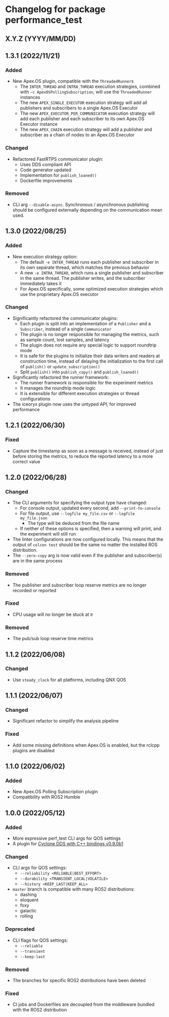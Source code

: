 # Changelog for package performance_test

## X.Y.Z (YYYY/MM/DD)

## 1.3.1 (2022/11/21)

### Added
- New Apex.OS plugin, compatible with the `ThreadedRunner`s
  - The `INTER_THREAD` and `INTRA_THREAD` execution strategies, combined with
    `-c ApexOSPollingSubscription`, will use the `ThreadedRunner` instances
  - The new `APEX_SINGLE_EXECUTOR` execution strategy will add all publishers
    and subscribers to a single Apex.OS Executor
  - The new `APEX_EXECUTOR_PER_COMMUNICATOR` execution strategy will add each
    publisher and each subscriber to its own Apex.OS Executor instance
  - The new `APEX_CHAIN` execution strategy will add a publisher and subscriber
    as a chain of nodes to an Apex.OS Executor
### Changed
- Refactored FastRTPS communicator plugin:
  - Uses DDS compliant API
  - Code generator updated
  - Implementation for `publish_loaned()`
  - Dockerfile improvements
### Removed
- CLI arg `--disable-async`. Synchronous / asynchronous publishing should be
  configured externally depending on the communication mean used.

## 1.3.0 (2022/08/25)

### Added
- New execution strategy option:
  - The default `-e INTER_THREAD` runs each publisher and subscriber in its
    own separate thread, which matches the previous behavior
  - A new `-e INTRA_THREAD`, which runs a single publisher and subscriber in the
    same thread. The publisher writes, and the subscriber immediately takes it
  - For Apex.OS specifically, some optimized execution strategies which use the
    proprietary Apex.OS executor
### Changed
- Significantly refactored the communicator plugins:
  - Each plugin is split into an implementation of a `Publisher` and a
    `Subscriber`, instead of a single `Communicator`
  - The plugin is no longer responsible for managing the metrics, such as
    sample count, lost samples, and latency
  - The plugin does not require any special logic to support roundtrip mode
  - It is safe for the plugins to initialize their data writers and readers
    at construction time, instead of delaying the initialization to the first
    call of `publish()` or `update_subscription()`
  - Split `publish()` into `publish_copy()` and `publish_loaned()`
- Significantly refactored the runner framework:
  - The runner framework is responsible for the experiment metrics
  - It manages the roundtrip mode logic
  - It is extensible for different execution strategies or thread configurations
- The iceoryx plugin now uses the untyped API, for improved performance

## 1.2.1 (2022/06/30)

### Fixed
- Capture the timestamp as soon as a message is received, instead of just before
  storing the metrics, to reduce the reported latency to a more correct value

## 1.2.0 (2022/06/28)

### Changed
- The CLI arguments for specifying the output type have changed:
   - For console output, updated every second, add `--print-to-console`
   - For file output, use `--logfile my_file.csv` or `--logfile my_file.json`
      - The type will be deduced from the file name
   - If neither of these options is specified, then a warning will print,
     and the experiment will still run
- The linter configurations are now configured locally. This means that the output
  of `colcon test` should be the same no matter the installed ROS distribution.
- The `--zero-copy` arg is now valid even if the publisher and subscriber(s)
  are in the same process
### Removed
- The publisher and subscriber loop reserve metrics are no longer recorded or reported
### Fixed
- CPU usage will no longer be stuck at `0`

### Removed
- The pub/sub loop reserve time metrics

## 1.1.2 (2022/06/08)

### Changed
- Use `steady_clock` for all platforms, including QNX QOS

## 1.1.1 (2022/06/07)

### Changed
- Significant refactor to simplify the analysis pipeline
### Fixed
- Add some missing definitions when Apex.OS is enabled, but the rclcpp plugins are disabled

## 1.1.0 (2022/06/02)

### Added
- New Apex.OS Polling Subscription plugin
- Compatibility with ROS2 Humble

## 1.0.0 (2022/05/12)

### Added
- More expressive perf_test CLI args for QOS settings
- A plugin for [Cyclone DDS with C++ bindings v0.9.0b1](https://github.com/eclipse-cyclonedds/cyclonedds-cxx/tree/0.9.0b1)
### Changed
- CLI args for QOS settings:
    - `--reliability <RELIABLE|BEST_EFFORT>`
    - `--durability <TRANSIENT_LOCAL|VOLATILE>`
    - `--history <KEEP_LAST|KEEP_ALL>`
- `master` branch is compatible with many ROS2 distributions:
    - dashing
    - eloquent
    - foxy
    - galactic
    - rolling
### Deprecated
- CLI flags for QOS settings:
    - `--reliable`
    - `--transient`
    - `--keep-last`
### Removed
- The branches for specific ROS2 distributions have been deleted
### Fixed
- CI jobs and Dockerfiles are decoupled from the middleware bundled with the ROS2 distribution
